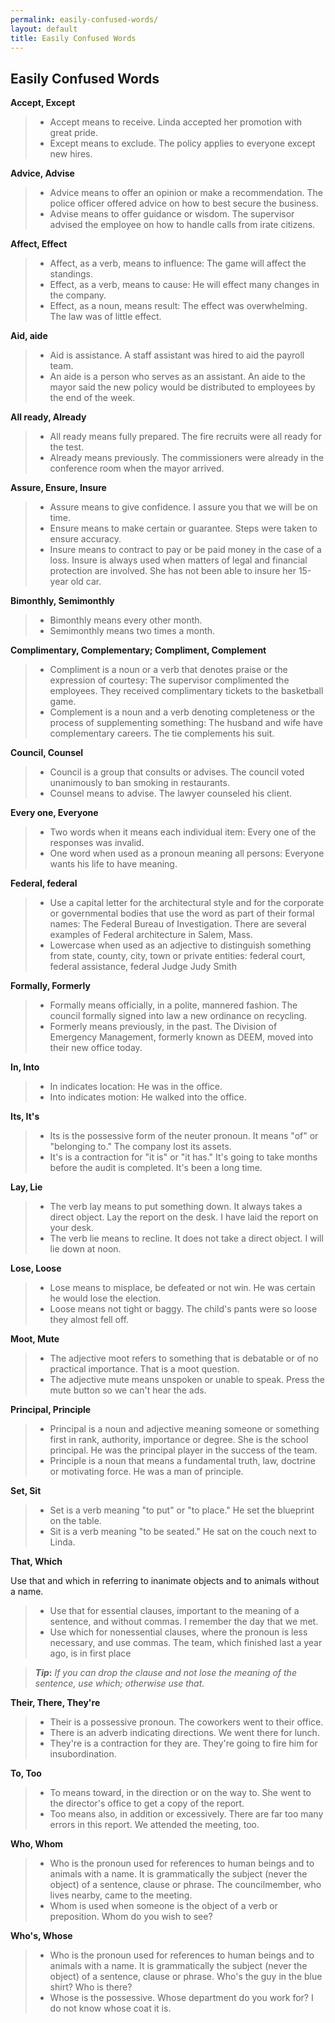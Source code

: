 ```yaml
---
permalink: easily-confused-words/
layout: default
title: Easily Confused Words
---
```

## Easily Confused Words


**Accept, Except**

> *	Accept means to receive. Linda accepted her promotion with great pride.
> *	Except means to exclude. The policy applies to everyone except new hires.


**Advice, Advise**

> *	Advice means to offer an opinion or make a recommendation. The police officer offered advice on how to best secure the business.
> *	Advise means to offer guidance or wisdom.  The supervisor advised the employee on how to handle calls from irate citizens.


**Affect, Effect**

> *	Affect, as a verb, means to influence:  The game will affect the standings.
> *	Effect, as a verb, means to cause:  He will effect many changes in the company.
> *	Effect, as a noun, means result:  The effect was overwhelming.  The law was of little effect.


**Aid, aide**

> *	Aid is assistance.  A staff assistant was hired to aid the payroll team.
> *	An aide is a person who serves as an assistant.  An aide to the mayor said the new policy would be distributed to employees by the end of the week.


**All ready, Already**

> *	All ready means fully prepared. The fire recruits were all ready for the test.
> *	Already means previously. The commissioners were already in the conference room when the mayor arrived.


**Assure, Ensure, Insure**

> *	Assure means to give confidence.  I assure you that we will be on time.
> *	Ensure means to make certain or guarantee.  Steps were taken to ensure accuracy.
> *	Insure means to contract to pay or be paid money in the case of a loss. Insure is always used when matters of legal and financial protection are involved.  She has not been able to insure her 15-year old car.


**Bimonthly, Semimonthly**

> *	Bimonthly means every other month.
> *	Semimonthly means two times a month.


**Complimentary, Complementary; Compliment, Complement**

> *	Compliment is a noun or a verb that denotes praise or the expression of courtesy:  The supervisor complimented the employees.  They received complimentary tickets to the basketball game.
> *	Complement is a noun and a verb denoting completeness or the process of supplementing something:  The husband and wife have complementary careers.  The tie complements his suit.


**Council, Counsel**

> *	Council is a group that consults or advises. The council voted unanimously to ban smoking in restaurants.
> *	Counsel means to advise. The lawyer counseled his client.


**Every one, Everyone**

> *	Two words when it means each individual item:  Every one of the responses was invalid.
> *	One word when used as a pronoun meaning all persons:  Everyone wants his life to have meaning.


**Federal, federal**

> *	Use a capital letter for the architectural style and for the corporate or governmental bodies that use the word as part of their formal names:  The Federal Bureau of Investigation. There are several examples of Federal architecture in Salem, Mass.
> *	Lowercase when used as an adjective to distinguish something from state, county, city, town or private entities:  federal court, federal assistance, federal Judge Judy Smith


**Formally, Formerly**

> *	Formally means officially, in a polite, mannered fashion.  The council formally signed into law a new ordinance on recycling.
> *	Formerly means previously, in the past.  The Division of Emergency Management, formerly known as DEEM, moved into their new office today.


**In, Into**

> *	In indicates location:  He was in the office.
> *	Into indicates motion:  He walked into the office.


**Its, It's**

> *	Its is the possessive form of the neuter pronoun.  It means "of" or "belonging to."  The company lost its assets.
> *	It's is a contraction for "it is" or "it has."  It's going to take months before the audit is completed.  It's been a long time.


**Lay, Lie**

> *	The verb lay means to put something down. It always takes a direct object. Lay the report on the desk.  I have laid the report on your desk.  
> *	The verb lie means to recline. It does not take a direct object. I will lie down at noon.


**Lose, Loose**

> *	Lose means to misplace, be defeated or not win.  He was certain he would lose the election.
> *	Loose means not tight or baggy.  The child's pants were so loose they almost fell off.


**Moot, Mute**

> *	The adjective moot refers to something that is debatable or of no practical importance.  That is a moot question. 
> *	The adjective mute means unspoken or unable to speak.  Press the mute button so we can't hear the ads. 


**Principal, Principle**

> *	Principal is a noun and adjective meaning someone or something first in rank, authority, importance or degree.  She is the school principal.  He was the principal player in the success of the team.
> *	Principle is a noun that means a fundamental truth, law, doctrine or motivating force.  He was a man of principle.  


**Set, Sit**

> *	Set is a verb meaning "to put" or "to place." He set the blueprint on the table.
> *	Sit is a verb meaning "to be seated." He sat on the couch next to Linda.


**That, Which**

Use that and which in referring to inanimate objects and to animals without a name.
> *	Use that for essential clauses, important to the meaning of a sentence, and without commas.  I remember the day that we met.
> *	Use which for nonessential clauses, where the pronoun is less necessary, and use commas.  The team, which finished last a year ago, is in first place

> **_Tip_:** *If you can drop the clause and not lose the meaning of the sentence, use which; otherwise use that.*


**Their, There, They're**

> *	Their is a possessive pronoun.  The coworkers went to their office.
> *	There is an adverb indicating directions.  We went there for lunch.
> *	They're is a contraction for they are.  They're going to fire him for insubordination.


**To, Too**

> *	To means toward, in the direction or on the way to.  She went to the director's office to get a copy of the report.
> *	Too means also, in addition or excessively. There are far too many errors in this report. We attended the meeting, too.


**Who, Whom**

> *	Who is the pronoun used for references to human beings and to animals with a name. It is grammatically the subject (never the object) of a sentence, clause or phrase. The councilmember, who lives nearby, came to the meeting.  
> *	Whom is used when someone is the object of a verb or preposition. Whom do you wish to see?


**Who's, Whose**

> *	Who is the pronoun used for references to human beings and to animals with a name. It is grammatically the subject (never the object) of a sentence, clause or phrase. Who's the guy in the blue shirt?  Who is there?
> *	Whose is the possessive.  Whose department do you work for?  I do not know whose coat it is.
